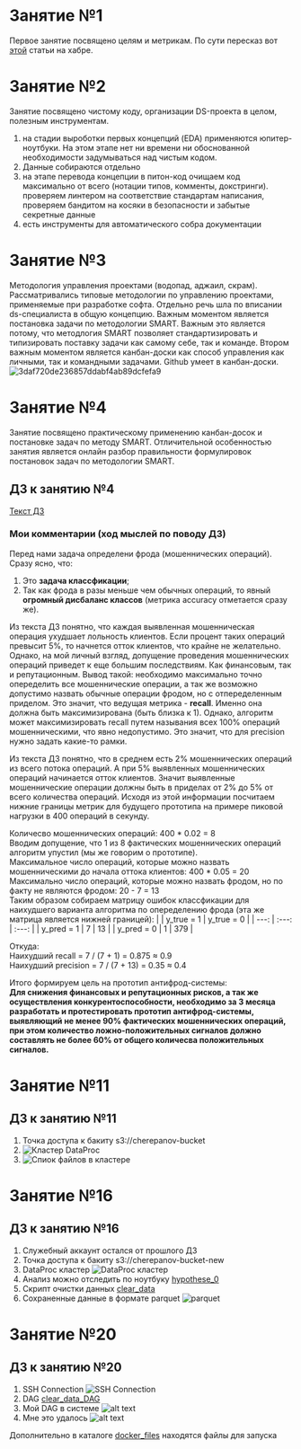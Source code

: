 # Занятие №1
Первое занятие посвящено целям и метрикам.
По сути пересказ вот [этой](https://habr.com/ru/companies/ods/articles/328372/) статьи на хабре.

# Занятие №2
Занятие посвящено чистому коду, организации DS-проекта в целом, полезным инструментам.
1) на стадии выроботки первых концепций (EDA) применяются юпитер-ноутбуки. На этом этапе нет ни времени ни обоснованной необходимости задумываться над чистым кодом.
2) Данные собираются отдельно
3) на этапе перевода концепции в питон-код очищаем код максимально от всего (нотации типов, комменты, докстринги). проверяем линтером на соответствие стандартам написания, проверяем бандитом на косяки в безопасности и забытые секретные данные
4) есть инструменты для автоматического собра документации

# Занятие №3
Методология управления проектами (водопад, аджаил, скрам).
Рассматривались типовые методологии по управлению проектами, применяемые при разработке софта. Отдельно речь шла по вписании ds-специалиста в общую концепцию. 
Важным моментом является постановка задачи по методологии SMART. Важным это является потому, что методлогия SMART позволяет стандартизировать и типизировать поставку задачи как самому себе, так и команде. Втором важным моментом является канбан-доски как способ управления как личными, так и командными задачами. Github умеет в канбан-доски.
![3daf720de236857ddabf4ab89dcfefa9](https://github.com/Che3108/my_otus/assets/89967181/c1dbf654-faa4-4b2c-8326-9fe35f4de3de)

# Занятие №4
Занятие посвящено практическому применению канбан-досок и постановке задач по методу SMART. Отличительной особенностью занятия является онлайн разбор правильности формулировок постановок задач по методологии SMART.

## ДЗ к занятию №4
[Текст ДЗ](https://github.com/Che3108/my_otus/blob/main/MLops/%D0%94%D0%97_%D0%9F%D1%80%D0%B0%D0%BA%D1%82%D0%B8%D0%BA%D0%B0._%D0%A4%D0%BE%D1%80%D0%BC%D0%B8%D1%80%D0%BE%D0%B2%D0%B0%D0%BD%D0%B8%D0%B5_%D0%BF%D1%80%D0%BE%D1%86%D0%B5%D1%81%D1%81%D0%BE%D0%B2_%D0%BA%D0%BE%D0%BC%D0%B0%D0%BD%D0%B4%D1%8B-299428-9d683a.pdf)

### Мои комментарии (ход мыслей по поводу ДЗ)
Перед нами задача определени фрода (мошеннических операций). Сразу ясно, что:
1) Это <b>задача классфикации</b>;
2) Так как фрода в разы меньше чем обычных операций, то явный <b>огромный дисбаланс классов</b> (метрика accuracy отметается сразу же).

Из текста ДЗ понятно, что каждая выявленная мошенническая операция ухудшает лольность клиентов. Если процент таких операций превысит 5%, то начнется отток клиентов, что крайне не желательно. Однако, на мой личный взгляд, допущение проведения мошеннических операций приведет к еще большим последствиям. Как финансовым, так и репутационным. Вывод такой: необходимо максимально точно опеределить все мошеннические операции, а так же возможно допустимо назвать обычные операции фродом, но с отпеределенным приделом. Это значит, что ведущая метрика - <b>recall</b>. Именно она должна быть максимизирована (быть близка к 1). Однако, алгоритм может максимизировать recall путем называния всех 100% операций мошенническими, что явно недопустимо. Это значит, что для precision нужно задать какие-то рамки. 

Из текста ДЗ понятно, что в среднем есть 2% мошеннических операций из всего потока операций. А при 5% выявленных мошеннических операций начинается отток клиентов. Значит выявленные мошеннические операции должны быть в приделах от 2% до 5% от всего количества операций. Исходя из этой информации посчитаем нижние границы метрик для будущего прототипа на примере пиковой нагрузки в 400 операций в секунду.

Количесво мошеннических операций: 400 * 0.02 = 8<br>
Вводим допущение, что 1 из 8 фактических мошеннических операций алгоритм упустил (мы же говорим о прототипе).<br>
Максимальное число операций, которые можно назвать мошенническими до начала оттока клиентов: 400 * 0.05 = 20<br>
Максимально число операций, которые можно назвать фродом, но по факту не являются фродом: 20 - 7 = 13<br>
Таким образом собираем матрицу ошибок классфикации для наихудшего варианта алгоритма по опеределению фрода (эта же матрица является нижней границей):
|  | y_true = 1 | y_true = 0 |
| ---: | :---: | :---: |
| y_pred = 1 | 7 | 13 |
| y_pred = 0 | 1 | 379 |

Откуда:<br>
Наихудший recall = 7 / (7 + 1) = 0.875 $\approx$ 0.9<br>
Наихудший precision = 7 / (7 + 13) = 0.35 $\approx$ 0.4<br>

Итого формируем цель на прототип антифрод-системы:<br>
<b>Для снижения финансовых и репутационных рисков, а так же осуществления конкурентоспособности, необходимо за 3 месяца разработать и протестировать прототип антифрод-системы, выявляющий не менее 90% фактических мошеннических операций, при этом количество ложно-положительных сигналов должно составлять не более 60% от общего количесва положительных сигналов.</b>

# Занятие №11
## ДЗ к занятию №11

1) Точка доступа к бакиту s3://cherepanov-bucket
2) ![Кластер DataProc](image.png)
3) ![Спиок файлов в кластере](image-1.png)


# Занятие №16
## ДЗ к занятию №16

1) Служебный аккаунт остался от прошлого ДЗ
2) Точка доступа к бакиту s3://cherepanov-bucket-new
3) DataProc кластер ![DataProc кластер](image-2.png)
4) Анализ можно отследить по ноутбуку [hypothese_0](hypothese_0.ipynb)
5) Скрипт очистки данных [clear_data](clear_data.py)
6) Сохраненные данные в формате parquet ![parquet](image-3.png)


# Занятие №20
## ДЗ к занятию №20

1) SSH Connection ![SSH Connection](image-5.png)
2) DAG [clear_data_DAG](docker_files/dags/clear_data_DAG.py)
3) Мой DAG в системе ![alt text](image-6.png)
4) Мне это удалось ![alt text](image-4.png)

Дополнительно в каталоге [docker_files](docker_files) находятся файлы для запуска